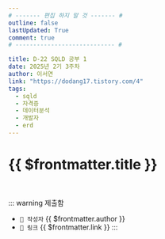 ```yaml
---
# ------- 편집 하지 말 것 ------- #
outline: false
lastUpdated: True
comment: true
# ---------------------------- #

title: D-22 SQLD 공부 1
date: 2025년 2기 3주차
author: 이서연
link: "https://dodang17.tistory.com/4"
tags:
  - sqld
  - 자격증
  - 데이터분석
  - 개발자
  - erd
---
```


# {{ $frontmatter.title }}

<br>

<!-- 여기는 냅두기 -->
::: warning 제출함
 - `🥳 작성자` {{ $frontmatter.author }}
 - `🔗 링크` <a :href="$frontmatter.link" target="_blank" rel="noopener"> {{ $frontmatter.link }} </a>
::: 

<!-- 업데이트 사항 등 필요한 내용 아래부터 자유롭게 사용 -->
